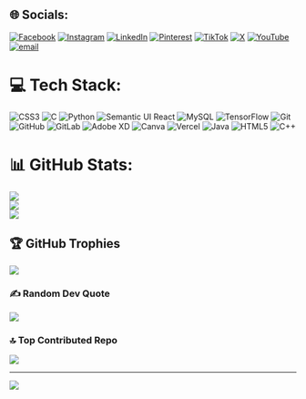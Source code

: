 
## 🌐 Socials:
[![Facebook](https://img.shields.io/badge/Facebook-%231877F2.svg?logo=Facebook&logoColor=white)](https://facebook.com/https://web.facebook.com/chanthornpich.kh1/) [![Instagram](https://img.shields.io/badge/Instagram-%23E4405F.svg?logo=Instagram&logoColor=white)](https://instagram.com/https://www.instagram.com/chanthorn_pich/) [![LinkedIn](https://img.shields.io/badge/LinkedIn-%230077B5.svg?logo=linkedin&logoColor=white)](https://linkedin.com/in/https://www.linkedin.com/in/pichchanthorn/) [![Pinterest](https://img.shields.io/badge/Pinterest-%23E60023.svg?logo=Pinterest&logoColor=white)](https://pinterest.com/https://www.pinterest.com/chanthorn_pich/) [![TikTok](https://img.shields.io/badge/TikTok-%23000000.svg?logo=TikTok&logoColor=white)](https://tiktok.com/@https://www.tiktok.com/@chanthorn_pich) [![X](https://img.shields.io/badge/X-black.svg?logo=X&logoColor=white)](https://x.com/https://x.com/chanthornpich) [![YouTube](https://img.shields.io/badge/YouTube-%23FF0000.svg?logo=YouTube&logoColor=white)](https://youtube.com/@https://www.youtube.com/@chanthornpich) [![email](https://img.shields.io/badge/Email-D14836?logo=gmail&logoColor=white)](mailto:pich_chanthorn@pp.bbu.edu.kh) 

# 💻 Tech Stack:
![CSS3](https://img.shields.io/badge/css3-%231572B6.svg?style=for-the-badge&logo=css3&logoColor=white) ![C](https://img.shields.io/badge/c-%2300599C.svg?style=for-the-badge&logo=c&logoColor=white) ![Python](https://img.shields.io/badge/python-3670A0?style=for-the-badge&logo=python&logoColor=ffdd54) ![Semantic UI React](https://img.shields.io/badge/Semantic%20UI%20React-%2335BDB2.svg?style=for-the-badge&logo=SemanticUIReact&logoColor=white) ![MySQL](https://img.shields.io/badge/mysql-4479A1.svg?style=for-the-badge&logo=mysql&logoColor=white) ![TensorFlow](https://img.shields.io/badge/TensorFlow-%23FF6F00.svg?style=for-the-badge&logo=TensorFlow&logoColor=white) ![Git](https://img.shields.io/badge/git-%23F05033.svg?style=for-the-badge&logo=git&logoColor=white) ![GitHub](https://img.shields.io/badge/github-%23121011.svg?style=for-the-badge&logo=github&logoColor=white) ![GitLab](https://img.shields.io/badge/gitlab-%23181717.svg?style=for-the-badge&logo=gitlab&logoColor=white) ![Adobe XD](https://img.shields.io/badge/Adobe%20XD-470137?style=for-the-badge&logo=Adobe%20XD&logoColor=#FF61F6) ![Canva](https://img.shields.io/badge/Canva-%2300C4CC.svg?style=for-the-badge&logo=Canva&logoColor=white) ![Vercel](https://img.shields.io/badge/vercel-%23000000.svg?style=for-the-badge&logo=vercel&logoColor=white) ![Java](https://img.shields.io/badge/java-%23ED8B00.svg?style=for-the-badge&logo=openjdk&logoColor=white) ![HTML5](https://img.shields.io/badge/html5-%23E34F26.svg?style=for-the-badge&logo=html5&logoColor=white) ![C++](https://img.shields.io/badge/c++-%2300599C.svg?style=for-the-badge&logo=c%2B%2B&logoColor=white)
# 📊 GitHub Stats:
![](https://github-readme-stats.vercel.app/api?username=pichchanthorn&theme=dark&hide_border=false&include_all_commits=true&count_private=true)<br/>
![](https://nirzak-streak-stats.vercel.app/?user=pichchanthorn&theme=dark&hide_border=false)<br/>
![](https://github-readme-stats.vercel.app/api/top-langs/?username=pichchanthorn&theme=dark&hide_border=false&include_all_commits=true&count_private=true&layout=compact)

## 🏆 GitHub Trophies
![](https://github-profile-trophy.vercel.app/?username=pichchanthorn&theme=radical&no-frame=false&no-bg=false&margin-w=4)

### ✍️ Random Dev Quote
![](https://quotes-github-readme.vercel.app/api?type=horizontal&theme=radical)

### 🔝 Top Contributed Repo
![](https://github-contributor-stats.vercel.app/api?username=pichchanthorn&limit=5&theme=dark&combine_all_yearly_contributions=true)

---
[![](https://visitcount.itsvg.in/api?id=pichchanthorn&icon=0&color=0)](https://visitcount.itsvg.in)

<!-- Proudly created with GPRM ( https://gprm.itsvg.in ) -->
